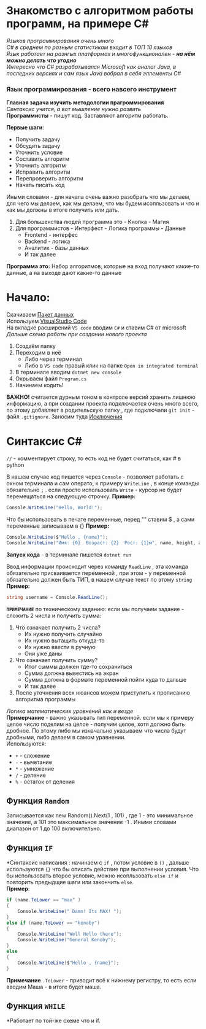 # Знакомство с алгоритмом работы программ, на примере C#
*Языков программирования очень много*  
*C# в среднем по разным статистикам входит в ТОП 10 языков*  
*Язык работает на разнгых платформах и многофункционален - __на нём можно делать что угодно__*  
*Интересно что C# разрабатывался Microsoft как аналог Java, в последних версиях и сам язык Java вобрал в себя эллементы C#*  

### Язык программирования - всего навсего инструмент
__Главная задача изучить методологии прагроммирования__  
*Синтаксис учится, а вот мышление нужно развить*  
__Программисты__ - пишут код. Заставляют алгоритм работать.  

__Первые шаги__:
* Получить задачу
* Обсудить задачу
* Уточнить условие
* Составить алгоритм
* Уточнить алгоритм
* Исправить алгоритм
* Перепроверить алгоритм
* Начать писать код

Иными словами - для начала очень важно разобрать что мы делаем, для чего мы делаем, как мы делаем, что мы будем исопльзовать и что и как мы должны в итоге получить или дать.

1. Для большенства людей программа это - Кнопка - Магия
2. Для программистов - Интерфест - Логика программы - Данные
    * Frontend - интерфес
    * Backend - логика
    * Аналитик - базы данных 
    * И так далее

__Программа это:__ Набор алгоритмов, которые на вход получают какие-то данные, а на выходе дают какие-то данные

# Начало:
Скачиваем [Пакет данных](https://dotnet.microsoft.com/en-us/download/dotnet/6.0)  
Используем [VisualStudio Code](https://visualstudio.microsoft.com/ru/)  
На вкладке расширений `VS code` вводим `C#` и ставим C# от microsoft  
*Дальше схема работы при создании нового проекта*
1. Создаём папку
2. Переходим в неё
    * Либо через терминал
    * Либо в `VS code` правый клик на папке `Open in integrated terminal`
3. В терминале вводим `dotnet new console`
4. Окрываем файл `Program.cs` 
5. Начинаем кодить!

__ВАЖНО!__ считается дурным тоном в контроле версий хранить лишнюю информацию, а при создании проекта подключается очень много всего, по этому добавляет в родительскую папку , где подключали `git init` - файл `.gitignore`. Заносим туда [Исключения](https://github.com/iksergey/gitignore/blob/main/VisualStudio.gitignore)

# Синтаксис C#

`//` - комментирует строку, то есть код не будет считаться, как # в python

В нашем случае код пишется через `Console` - позволяет работать с окном терминала и сам операто, к примеру `WriteLine` , в конце команды обязательно `;` . если просто использовать `Write` - курсор не будет перемещаться на следующую строчку. 
__Пример:__ 
```C#
Console.WriteLine("Hello, World!");
```
Что бы использовать в печате переменные, перед "" ставим $ , а сами переменные записываем в {}
__Пример:__ 
```C#
Console.WriteLine($"Hello , {name}");
Console.WriteLine("Имя: {0}  Возраст: {2}  Рост: {1}м", name, height, age);
```
__Запуск кода__ - в терминале пишется `dotnet run`

Ввод информации происходит через команду `ReadLine` , эта команда обязательно присваивается переменной , при этом - у переменной обязательно должен быть ТИП, в нашем случае текст по этому `string`  
__Пример:__ 
```C#
string username = Console.ReadLine();
```

__`ПРИМЕЧАНИЕ`__ по техническому заданию: если мы получаем задание - сложить 2 числа и получить сумма:
1. Что означает получить 2 числа? 
    * Их нужно получить случайно
    * Их нужно вытащить откуда-то
    * Их нужно ввести в ручную
    * Они уже даны
2. Что означает получить сумму?
    * Итог сыммы должен где-то сохраниться
    * Сумма должна вывестись на экран
    * Сумма должна в формате переменной пойти куда то дальше
    * И так далее
3. После уточнения всех нюансов можем приступить к прописанию алгоритма программы

*Логика математических уровнений как и везде*  
__Примерчание__ - важно указывать тип переменной. если мы к примеру целое число поделим на целое - получим целое, хотя должно быть дробное. По этому либо мы изначально указываем что числа будут дробными, либо делаем в самом уравнении.  
Используются:
* `+` - сложение
* `-` - вычетание
* `*` - умножение
* `/` - деление
* `%` - остаток от деления

## Функция `Random`
Записывается как new Random().Next(1 , 101) , где 1 - это минимальное значение, а 101 это максимальное значение -1 . Иными словами диапазон от 1 до 100 включительно. 

## Функция `IF`
*Синтаксис написания : начинаем с `if` , потом условие в `()` , дальше используются `{}` что бы описать действие при выполнении условия. Что бы использовать второе условие, можно исопльзовать `else if` и повторить предыдщие шаги или закончить `else`.  
__Пример__:
```C#
if (name.ToLower == "max" )
{
    Console.WriteLine(" Damn! Its MAX! ");
}
else if (name.ToLower == "kenoby")
{
    Console.WriteLine("Well Hello there");
    Console.WriteLine("General Kenoby");
}
else
{
    Console.WriteLine($"Hello , {name}");
}
```
__Примечание__ `.ToLower` - приводит всё к нижнему регистру, то есть если вводим Маша - в итоге будет маша. 
## Функция `WHILE`
*Работает по той-же схеме что и if.  
